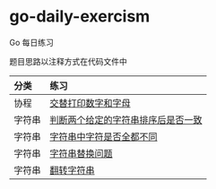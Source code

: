 # go-daily-exercism
Go 每日练习

题目思路以注释方式在代码文件中

| 分类 | 练习 |
| :--- | :--- |
| 协程| [交替打印数字和字⺟](./2022/11/08/20221108.go) |
| 字符串| [判断两个给定的字符串排序后是否⼀致](./2022/11/11/20221111.go) |
| 字符串| [字符串中字符是否全都不同](./2022/11/09/20221109.go) |
| 字符串| [字符串替换问题](./2022/11/12/20221112.go) |
| 字符串| [翻转字符串](./2022/11/10/20221110.go) |
